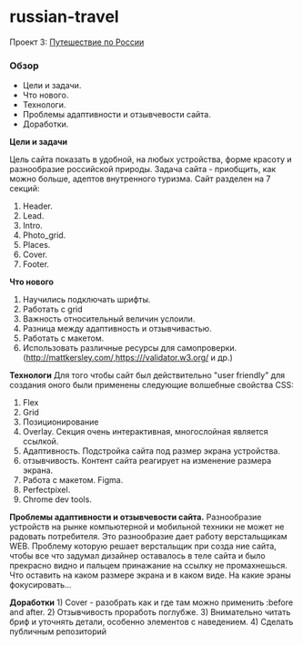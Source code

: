 # russian-travel
Проект 3: 
[Путешествие по России](https://kuggan.github.io/russian-travel/index.html)
### Обзор
* Цели и задачи.
* Что нового.
* Технологи.
* Проблемы адаптивности и отзывчевости сайта.
* Доработки.

**Цели и задачи**

Цель сайта показать в удобной, на любых устройства, форме красоту и разнообразие российской природы. Задача сайта - приобщить, как можно больше, адептов внутренного туризма. Сайт разделен на 7 секций:
  1) Header.
  2) Lead.
  3) Intro.
  4) Photo_grid.
  5) Places.
  6) Cover.
  7) Footer.

**Что нового**
  1) Научились подключать шрифты.
  2) Работать с grid
  3) Важность относительный величин услоили.
  4) Разница между адаптивность и отзывчивастью.
  5) Работать с макетом.
  6) Использовать различные ресурсы для самопроверки.(http://mattkersley.com/,https:///validator.w3.org/ и др.)


**Технологи**
  Для того чтобы сайт был действительно "user friendly" для создания оного были применены следующие волшебные свойства CSS:
  1) Flex 
  2) Grid
  3) Позиционирование
  4) Overlay. Секция очень интерактивная\, многослойная является ссылкой. 
  5) Адаптивность. Подстройка сайта под размер экрана устройства.
  6) отзывчивость. Контент сайта реагирует на изменение размера экрана.
  7) Работа с макетом. Figma.
  8) Perfectpixel.
  9) Chrome dev tools.

**Проблемы адаптивности и отзывчевости сайта.**
  Разнообразие устройств на рынке компьютерной и мобильной техники не может не радовать потребителя. 
  Это разнообразие дает работу верстальщикам WEB. Проблему которую решает верстальщик при созда 
  ние сайта, чтобы все что задумал дизайнер оставалось в теле сайта и было прекрасно видно и пальцем принажание 
  на ссылку не промахнешься. Что оставить на каком размере экрана и в каком виде. На какие эраны фокусировать...

**Доработки**
    1) Cover - разобрать как и где там можно применить :before and after.
    2) Отзывчивость проработь поглубже.
    3) Внимательно читать бриф и уточнять детали, особенно элементов с наведением.
    4) Сделать публичным репозиторий
